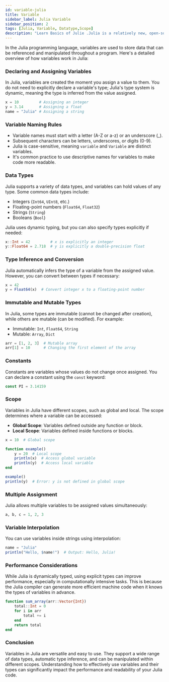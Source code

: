 ```yaml
---
id: variable-julia
title: Variable
sidebar_label: Julia Variable
sidebar_position: 2
tags: [Julia, Variable, Datatype,Scope]
description: "Learn Basics of Julie .Julia is a relatively new, open-source programming language gaining popularity for its unique blend of features. Here's a breakdown of its basics, functionalities, uses, and applications". 
---
```



In the Julia programming language, variables are used to store data that can be referenced and manipulated throughout a program. Here's a detailed overview of how variables work in Julia:

### Declaring and Assigning Variables

In Julia, variables are created the moment you assign a value to them. You do not need to explicitly declare a variable's type; Julia's type system is dynamic, meaning the type is inferred from the value assigned.

```julia
x = 10         # Assigning an integer
y = 3.14       # Assigning a float
name = "Julia" # Assigning a string
```

### Variable Naming Rules

- Variable names must start with a letter (A-Z or a-z) or an underscore (_).
- Subsequent characters can be letters, underscores, or digits (0-9).
- Julia is case-sensitive, meaning `variable` and `Variable` are distinct variables.
- It's common practice to use descriptive names for variables to make code more readable.

### Data Types

Julia supports a variety of data types, and variables can hold values of any type. Some common data types include:

- Integers (`Int64`, `UInt8`, etc.)
- Floating-point numbers (`Float64`, `Float32`)
- Strings (`String`)
- Booleans (`Bool`)

Julia uses dynamic typing, but you can also specify types explicitly if needed:

```julia
x::Int = 42         # x is explicitly an integer
y::Float64 = 2.718  # y is explicitly a double-precision float
```

### Type Inference and Conversion

Julia automatically infers the type of a variable from the assigned value. However, you can convert between types if necessary:

```julia
x = 42
y = Float64(x)  # Convert integer x to a floating-point number
```

### Immutable and Mutable Types

In Julia, some types are immutable (cannot be changed after creation), while others are mutable (can be modified). For example:

- Immutable: `Int`, `Float64`, `String`
- Mutable: `Array`, `Dict`

```julia
arr = [1, 2, 3]  # Mutable array
arr[1] = 10      # Changing the first element of the array
```

### Constants

Constants are variables whose values do not change once assigned. You can declare a constant using the `const` keyword:

```julia
const PI = 3.14159
```

### Scope

Variables in Julia have different scopes, such as global and local. The scope determines where a variable can be accessed:

- **Global Scope**: Variables defined outside any function or block.
- **Local Scope**: Variables defined inside functions or blocks.

```julia
x = 10  # Global scope

function example()
    y = 20  # Local scope
    println(x)  # Access global variable
    println(y)  # Access local variable
end

example()
println(y)  # Error: y is not defined in global scope
```

### Multiple Assignment

Julia allows multiple variables to be assigned values simultaneously:

```julia
a, b, c = 1, 2, 3
```

### Variable Interpolation

You can use variables inside strings using interpolation:

```julia
name = "Julia"
println("Hello, $name!")  # Output: Hello, Julia!
```

### Performance Considerations

While Julia is dynamically typed, using explicit types can improve performance, especially in computationally intensive tasks. This is because the Julia compiler can generate more efficient machine code when it knows the types of variables in advance.

```julia
function sum_array(arr::Vector{Int})
    total::Int = 0
    for i in arr
        total += i
    end
    return total
end
```

### Conclusion 

Variables in Julia are versatile and easy to use. They support a wide range of data types, automatic type inference, and can be manipulated within different scopes. Understanding how to effectively use variables and their types can significantly impact the performance and readability of your Julia code.